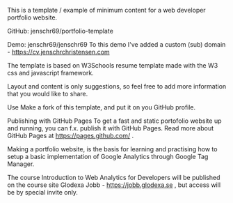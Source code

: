 This is a template / example of minimum content for a web developer portfolio website.

GitHub: jenschr69/portfolio-template

Demo: jenschr69/jenschr69
To this demo I've added a custom (sub) domain - https://cv.jenschrchristensen.com

The template is based on W3Schools resume template made with the W3 css and javascript framework.

Layout and content is only suggestions, so feel free to add more information that you would like to share.

Use
Make a fork of this template, and put it on you GitHub profile.

Publishing with GitHub Pages
To get a fast and static portofolio website up and running, you can f.x. publish it with GitHub Pages.
Read more about GitHub Pages at https://pages.github.com/ .

Making a portfolio website, is the basis for learning and practising how to setup a basic implementation of
Google Analytics through Google Tag Manager.

The course Introduction to Web Analytics for Developers will be published on the course site Glodexa Jobb - https://jobb.glodexa.se , 
but access will be by special invite only.